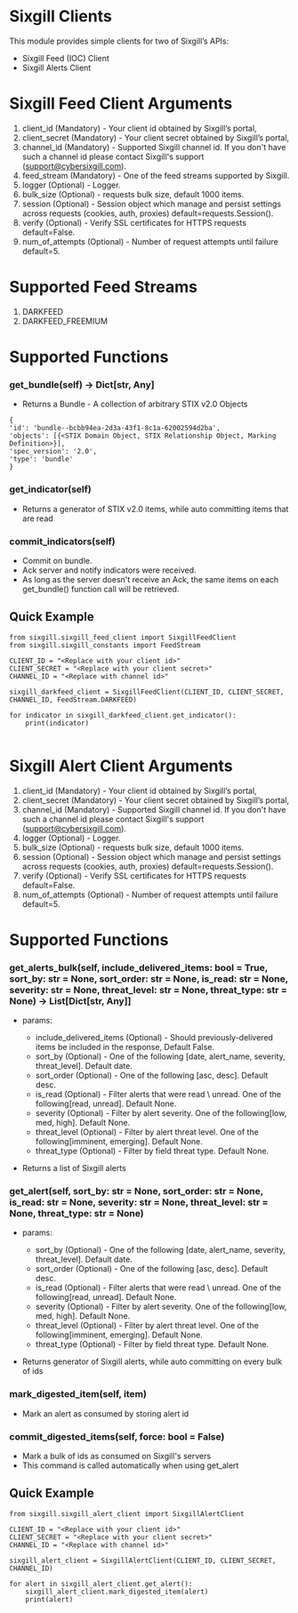 # Sixgill Clients

This module provides simple clients for two of Sixgill’s APIs:
- Sixgill Feed (IOC) Client
- Sixgill Alerts Client 

# Sixgill Feed Client Arguments
1. client_id        (Mandatory) - Your client id obtained by Sixgill’s portal, 
2. client_secret    (Mandatory) - Your client secret obtained by Sixgill’s portal, 
3. channel_id       (Mandatory) - Supported Sixgill channel id. If you don't have such a channel id please contact Sixgill's support (support@cybersixgill.com).
4. feed_stream      (Mandatory) - One of the feed streams supported by Sixgill. 
5. logger           (Optional)  - Logger.
6. bulk_size        (Optional)  - requests bulk size, default 1000 items. 
7. session          (Optional)  - Session object which manage and persist settings across requests (cookies, auth, proxies) default=requests.Session().
8. verify           (Optional)  - Verify SSL certificates for HTTPS requests default=False.
9. num_of_attempts  (Optional)  - Number of request attempts until failure default=5.

# Supported Feed Streams
1. DARKFEED
2. DARKFEED_FREEMIUM

# Supported Functions

### get_bundle(self) -> Dict[str, Any]
- Returns a Bundle - A collection of arbitrary STIX v2.0 Objects  
```
{
'id': 'bundle--bcbb94ea-2d3a-43f1-8c1a-62002594d2ba',
'objects': [{<STIX Domain Object, STIX Relationship Object, Marking Definition>}],
'spec_version': '2.0', 
'type': 'bundle'
}
```

### get_indicator(self)
- Returns a generator of STIX v2.0 items, while auto committing items that are read

### commit_indicators(self)
- Commit on bundle. 
- Ack server and notify indicators were received.
- As long as the server doesn't receive an Ack, the same items on each get_bundle() function call will be retrieved.

## Quick Example
```
from sixgill.sixgill_feed_client import SixgillFeedClient
from sixgill.sixgill_constants import FeedStream

CLIENT_ID = "<Replace with your client id>"
CLIENT_SECRET = "<Replace with your client secret>"
CHANNEL_ID = "<Replace with channel id>"

sixgill_darkfeed_client = SixgillFeedClient(CLIENT_ID, CLIENT_SECRET, CHANNEL_ID, FeedStream.DARKFEED)

for indicator in sixgill_darkfeed_client.get_indicator():
    print(indicator)
    
```

# Sixgill Alert Client Arguments
1. client_id        (Mandatory) - Your client id obtained by Sixgill’s portal, 
2. client_secret    (Mandatory) - Your client secret obtained by Sixgill’s portal, 
3. channel_id       (Mandatory) - Supported Sixgill channel id. If you don't have such a channel id please contact Sixgill's support (support@cybersixgill.com). 
4. logger           (Optional)  - Logger.
5. bulk_size        (Optional)  - requests bulk size, default 1000 items. 
6. session          (Optional)  - Session object which manage and persist settings across requests (cookies, auth, proxies) default=requests.Session().
7. verify           (Optional)  - Verify SSL certificates for HTTPS requests default=False.
8. num_of_attempts  (Optional)  - Number of request attempts until failure default=5.

# Supported Functions

### get_alerts_bulk(self, include_delivered_items: bool = True, sort_by: str = None, sort_order: str = None, is_read: str = None, severity: str = None, threat_level: str = None, threat_type: str = None) -> List[Dict[str, Any]]
- params:
    - include_delivered_items (Optional) - Should previously-delivered items be included in the response,               Default False.
    - sort_by                 (Optional) - One of the following [date, alert_name, severity, threat_level].             Default date.
    - sort_order              (Optional) - One of the following [asc, desc].                                            Default desc.
    - is_read                 (Optional) - Filter alerts that were read \ unread. One of the following[read, unread].   Default None.
    - severity                (Optional) - Filter by alert severity. One of the following[low, med, high].              Default None.
    - threat_level            (Optional) - Filter by alert threat level. One of the following[imminent, emerging].      Default None.
    - threat_type             (Optional) - Filter by field threat type.                                                 Default None.

- Returns a list of Sixgill alerts 


### get_alert(self, sort_by: str = None, sort_order: str = None, is_read: str = None, severity: str = None, threat_level: str = None, threat_type: str = None)
- params:
    - sort_by                 (Optional) - One of the following [date, alert_name, severity, threat_level].             Default date.
    - sort_order              (Optional) - One of the following [asc, desc].                                            Default desc.
    - is_read                 (Optional) - Filter alerts that were read \ unread. One of the following[read, unread].   Default None.
    - severity                (Optional) - Filter by alert severity. One of the following[low, med, high].              Default None.
    - threat_level            (Optional) - Filter by alert threat level. One of the following[imminent, emerging].      Default None.
    - threat_type             (Optional) - Filter by field threat type.                                                 Default None.

- Returns generator of Sixgill alerts, while auto committing on every bulk of ids

### mark_digested_item(self, item)
- Mark an alert as consumed by storing alert id

### commit_digested_items(self, force: bool = False)
- Mark a bulk of ids as consumed on Sixgill's servers
- This command is called automatically when using get_alert
  
## Quick Example
```
from sixgill.sixgill_alert_client import SixgillAlertClient
 
CLIENT_ID = "<Replace with your client id>"
CLIENT_SECRET = "<Replace with your client secret>"
CHANNEL_ID = "<Replace with channel id>"

sixgill_alert_client = SixgillAlertClient(CLIENT_ID, CLIENT_SECRET, CHANNEL_ID)

for alert in sixgill_alert_client.get_alert():
    sixgill_alert_client.mark_digested_item(alert)
    print(alert)
    
```